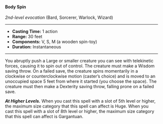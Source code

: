 #### Body Spin
*2nd-level evocation* (Bard, Sorcerer, Warlock, Wizard)
___
- **Casting Time:** 1 action
- **Range:** 30 feet
- **Components:** V, S, M (a wooden spin-toy)
- **Duration:** Instantaneous
---
You abruptly push a Large or smaller creature you can see with telekinetic forces, causing it to spin out of control. The creature must make a Wisdom saving throw. On a failed save, the creature spins momentarily in a clockwise or counterclockwise motion (caster’s choice) and is moved to an unoccupied space 5 feet from where it started (you choose the space). The creature must then make a Dexterity saving throw, falling prone on a failed save.

***At Higher Levels.*** When you cast this spell with a slot of 5th level or higher, the maximum size category that this spell can affect is Huge. When you cast this spell with a slot of 8th level or higher, the maximum size category that this spell can affect is Gargantuan.
